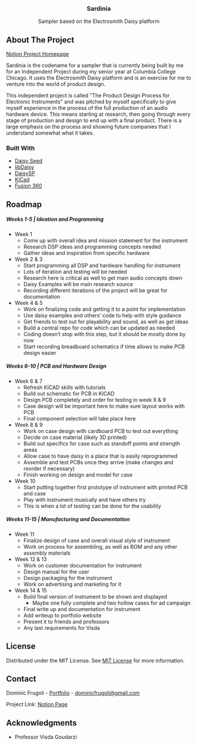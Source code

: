 
<br/>
<div align="center">

<h3 align="center">Sardinia</h3>
<p align="center">
Sampler based on the Electrosmith Daisy platform

  


</p>
</div>

## About The Project

[Notion Project Homepage](https://fenidesign.notion.site/Sardinia-Independent-Project-24255e64caba44d3b6232d27743844be?pvs=4)

Sardinia is the codename for a sampler that is currently being built by me for an Independent Project during my senior year at Columbia College Chicago. It uses the Electrosmith Daisy platform and is an exercise for me to venture into the world of product design.

This independent project is called "The Product Design Process for Electronic Instruments" and was pitched by myself specifically to give myself experience in the process of the full production of an audio hardware device. This means starting at research, then going through every stage of production and design to end up with a final product. There is a large emphasis on the process and showing future companies that I understand somewhat what it takes.
### Built With

- [Daisy Seed](https://electro-smith.com/products/daisy-seed)
- [libDaisy](https://github.com/electro-smith/libDaisy)
- [DaisySP](https://github.com/electro-smith/DaisySP)
- [KiCad](https://www.kicad.org/)
- [Fusion 360](https://www.autodesk.com/products/fusion-360/)
## Roadmap

##### Weeks 1-5 | Ideation and Programming

- Week 1
    - Come up with overall idea and mission statement for the instrument
    - Research DSP ideas and programming concepts needed
    - Gather ideas and inspiration from specific hardware
- Week 2 & 3
    - Start programming all DSP and hardware handling for instrument
    - Lots of iteration and testing will be needed
    - Research here is critical as well to get main audio concepts down
    - Daisy Examples will be main research source
    - Recording different iterations of the project will be great for documentation
- Week 4 & 5
    - Work on finalizing code and getting it to a point for implementation
    - Use daisy examples and others’ code to help with style guidance
    - Get friends to test out for playability and sound, as well as get ideas
    - Build a central repo for code which can be updated as needed
    - Coding doesn’t stop with this step, but it should be mostly done by now
    - Start recording breadboard schematics if time allows to make PCB design easier


#####  Weeks 6-10 | PCB and Hardware Design

- Week 6 & 7
    - Refresh KICAD skills with tutorials
    - Build out schematic for PCB in KICAD
    - Design PCB completely and order for testing in week 8 & 9
    - Case design will be important here to make sure layout works with PCB
    - Final component selection will take place here
- Week 8 & 9
    - Work on case design with cardboard PCB to test out everything
    - Decide on case material (likely 3D printed)
    - Build out specifics for case such as standoff points and strength areas
    - Allow case to have daisy in a place that is easily reprogrammed
    - Assemble and test PCBs once they arrive (make changes and reorder if necessary)
    - Finish working on design and model for case
- Week 10
    - Start putting together first prototype of instrument with printed PCB and case
    - Play with instrument musically and have others try
    - This is when a lot of testing can be done for the usability

#####  Weeks 11-15 | Manufacturing and Documentation

- Week 11
    - Finalize design of case and overall visual style of instrument
    - Work on process for assembling, as well as BOM and any other assembly materials
- Week 12 & 13
    - Work on customer documentation for instrument
    - Design manual for the user
    - Design packaging for the instrument
    - Work on advertising and marketing for it
- Week 14 & 15
    - Build final version of instrument to be shown and displayed
        - Maybe one fully complete and two hollow cases for ad campaign
    - Final write up and documentation for instrument
    - Add writeup to portfolio website
    - Present it to friends and professors
    - Any last requirements for Visda
## License

Distributed under the MIT License. See [MIT License](https://opensource.org/licenses/MIT) for more information.
## Contact

Dominic Frugoli - [Portfolio](https://www.dominicfrugoli.com/) - dominicfrugoli@gmail.com

Project Link: [Notion Page](https://fenidesign.notion.site/Sardinia-Independent-Project-24255e64caba44d3b6232d27743844be?pvs=4)
## Acknowledgments

- Professor Visda Goudarzi


